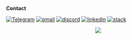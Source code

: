 **Contact**

[![Telegram](https://img.shields.io/badge/Telegram-2CA5E0?style=for-the-badge&logo=telegram&logoColor=white)](https://t.me/ahmetfurkandemir)  [![gmail](https://img.shields.io/badge/Gmail-D14836?style=for-the-badge&logo=gmail&logoColor=white)](ahmetfurkandemir1453@gmail.com)  [![discord](https://img.shields.io/badge/Discord-7289DA?style=for-the-badge&logo=discord&logoColor=white)](https://discord.gg/AEr9TUc)  [![linkedin](https://img.shields.io/badge/LinkedIn-0077B5?style=for-the-badge&logo=linkedin&logoColor=white)](https://www.linkedin.com/in/1dfurkan/)  [![stack](https://img.shields.io/badge/Stack_Overflow-FE7A16?style=for-the-badge&logo=stack-overflow&logoColor=white)](https://stackoverflow.com/users/13813706/ahmet-furkan-dem%c4%b0r) 


<p align="center">
  <img src="https://user-images.githubusercontent.com/54184905/95659581-a766db80-0b2a-11eb-994d-a87f34074b5f.gif" />
</p>
